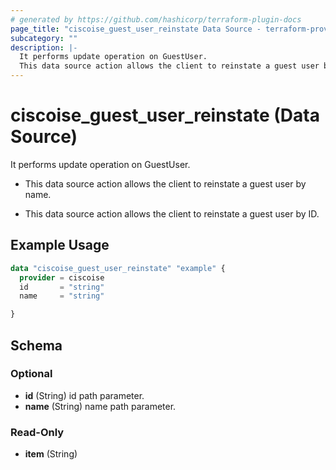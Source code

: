 ```yaml
---
# generated by https://github.com/hashicorp/terraform-plugin-docs
page_title: "ciscoise_guest_user_reinstate Data Source - terraform-provider-ciscoise"
subcategory: ""
description: |-
  It performs update operation on GuestUser.
  This data source action allows the client to reinstate a guest user by name.This data source action allows the client to reinstate a guest user by ID.
---
```


# ciscoise_guest_user_reinstate (Data Source)

It performs update operation on GuestUser.

- This data source action allows the client to reinstate a guest user by name.

- This data source action allows the client to reinstate a guest user by ID.

## Example Usage

```terraform
data "ciscoise_guest_user_reinstate" "example" {
  provider = ciscoise
  id       = "string"
  name     = "string"

}
```

<!-- schema generated by tfplugindocs -->
## Schema

### Optional

- **id** (String) id path parameter.
- **name** (String) name path parameter.

### Read-Only

- **item** (String)



